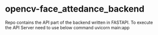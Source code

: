 # opencv-face_attedance_backend
Repo contains the API part of the backend written in FASTAPI.
To execute the API Server need to use below command
uvicorn main:app
